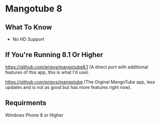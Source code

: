 # Mangotube 8 #

## What To Know ##

- No HD Support

## If You're Running 8.1 Or Higher ##

https://github.com/erievs/mangotube8.1 (A direct port with additional features of this app, this is what I'd use).

https://github.com/erievs/mangotube (The Orginal MangoTube app, less updates and is not as good but has more features right now).

## Requirments ##

Windows Phone 8 or Higher
